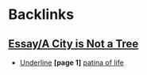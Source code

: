 
# Backlinks
## [Essay/A City is Not a Tree](<Essay/A City is Not a Tree.md>)
- [Underline](<Underline.md>) **[page 1]** [patina of life](<patina of life.md>)

